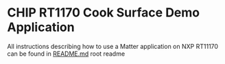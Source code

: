 # CHIP RT1170 Cook Surface Demo Application

All instructions describing how to use a Matter application on NXP RT11170 can be found in [README.md](../../../../all-clusters-app/nxp/rt/rt1170/README.md) root readme